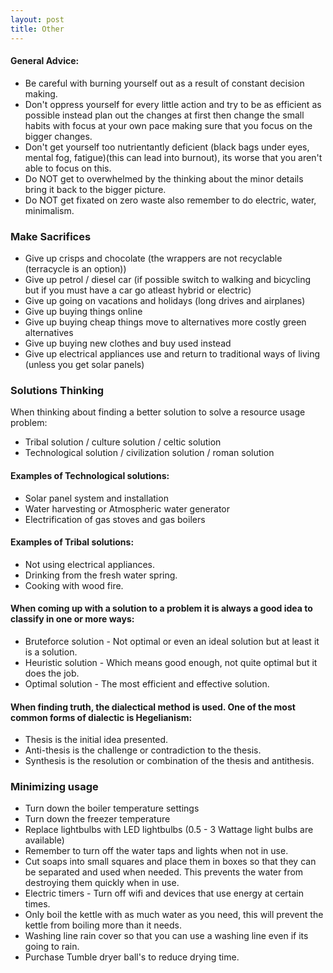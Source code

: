 ```yaml
---
layout: post
title: Other
---
```


#### General Advice:
- Be careful with burning yourself out as a result of constant decision making.
- Don't oppress yourself for every little action and try to be as efficient as possible instead plan out the changes at first then change the small habits with focus at your own pace making sure that you focus on the bigger changes.
- Don't get yourself too nutrientantly deficient (black bags under eyes, mental fog, fatigue)(this can lead into burnout), its worse that you aren't able to focus on this.
- Do NOT get to overwhelmed by the thinking about the minor details bring it back to the bigger picture.
- Do NOT get fixated on zero waste also remember to do electric, water, minimalism.

### Make Sacrifices
- Give up crisps and chocolate (the wrappers are not recyclable (terracycle is an option))
- Give up petrol / diesel car (if possible switch to walking and bicycling  but if you must have a car go atleast hybrid or electric)
- Give up going on vacations and holidays (long drives and airplanes)
- Give up buying things online
- Give up buying cheap things move to alternatives more costly green alternatives
- Give up buying new clothes and buy used instead
- Give up electrical appliances use and return to traditional ways of living (unless you get solar panels)

### Solutions Thinking
When thinking about finding a better solution to solve a resource usage problem:
- Tribal solution / culture solution / celtic solution
- Technological solution / civilization solution / roman solution

#### Examples of Technological solutions:
- Solar panel system and installation
- Water harvesting or Atmospheric water generator
- Electrification of gas stoves and gas boilers

#### Examples of Tribal solutions:
- Not using electrical appliances.
- Drinking from the fresh water spring.
- Cooking with wood fire.

#### When coming up with a solution to a problem it is always a good idea to classify in one or more ways:
- Bruteforce solution - Not optimal or even an ideal solution but at least it is a solution.
- Heuristic solution - Which means good enough, not quite optimal but it does the job.
- Optimal solution - The most efficient and effective solution.

#### When finding truth, the dialectical method is used. One of the most common forms of dialectic is Hegelianism: 
- Thesis is the initial idea presented.
- Anti-thesis is the challenge or contradiction to the thesis.
- Synthesis is the resolution or combination of the thesis and antithesis.

### Minimizing usage
- Turn down the boiler temperature settings
- Turn down the freezer temperature
- Replace lightbulbs with LED lightbulbs (0.5 - 3 Wattage light bulbs are available)
- Remember to turn off the water taps and lights when not in use.
- Cut soaps into small squares and place them in boxes so that they can be separated and used when needed. This prevents the water from destroying them quickly when in use.
- Electric timers - Turn off wifi and devices that use energy at certain times.
- Only boil the kettle with as much water as you need, this will prevent the kettle from boiling more than it needs.
- Washing line rain cover so that you can use a washing line even if its going to rain.
- Purchase Tumble dryer ball's to reduce drying time.

